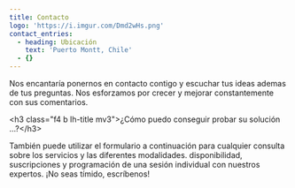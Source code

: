 ```yaml
---
title: Contacto
logo: 'https://i.imgur.com/Dmd2wHs.png'
contact_entries:
  - heading: Ubicación
    text: 'Puerto Montt, Chile'
  - {}
---
```

Nos encantaría ponernos en contacto contigo y escuchar tus ideas ademas de tus
preguntas. Nos esforzamos por crecer y mejorar constantemente con sus comentarios.

\<h3 class="f4 b lh-title mv3">¿Cómo puedo conseguir probar su solución …?\</h3>

También puede utilizar el formulario a continuación para cualquier consulta sobre los servicios y las diferentes modalidades.
disponibilidad, suscripciones y programación de una sesión individual
con nuestros expertos. ¡No seas tímido, escríbenos!
